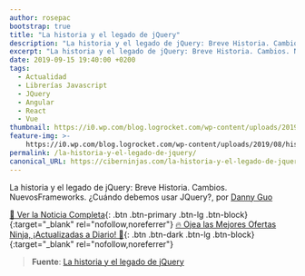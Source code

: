```yaml
---
author: rosepac
bootstrap: true
title: "La historia y el legado de jQuery"
description: "La historia y el legado de jQuery: Breve Historia. Cambios. NuevosFrameworks. ¿Cuándo debemos usar JQuery?, por Danny Guo"
excerpt: "La historia y el legado de jQuery: Breve Historia. Cambios. NuevosFrameworks. ¿Cuándo debemos usar JQuery?, por Danny Guo"
date: 2019-09-15 19:40:00 +0200
tags:
  - Actualidad
  - Librerías Javascript
  - JQuery
  - Angular
  - React
  - Vue
thumbnail: https://i0.wp.com/blog.logrocket.com/wp-content/uploads/2019/08/history-legacy-jquery.jpeg
feature-img: >-
    https://i0.wp.com/blog.logrocket.com/wp-content/uploads/2019/08/history-legacy-jquery.jpeg
permalink: /la-historia-y-el-legado-de-jquery/
canonical_URL: https://ciberninjas.com/la-historia-y-el-legado-de-jquery/
---
```


La historia y el legado de jQuery: Breve Historia. Cambios. NuevosFrameworks. &iquest;Cu&aacute;ndo debemos usar JQuery?, por [Danny Guo](https://blog.logrocket.com/author/dannyguo/)

[📰 Ver la Noticia Completa](https://blog.logrocket.com/the-history-and-legacy-of-jquery/){: .btn .btn-primary .btn-lg .btn-block}{:target="_blank" rel="nofollow,noreferrer"}
[🔥 Ojea las Mejores Ofertas Ninja, ¡Actualizadas a Diario! 🎁](https://www.amazon.es/shop/cibercursos){: .btn .btn-dark .btn-lg .btn-block}{:target="_blank" rel="nofollow,noreferrer"}

> **Fuente**\: [La historia y el legado de jQuery](https://blog.logrocket.com/the-history-and-legacy-of-jquery/ "La historia y el legado de jQuery")